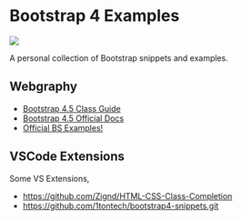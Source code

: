 # Bootstrap 4 Examples

![](./_assets/bs-icon.png)

A personal collection of Bootstrap snippets and examples.

## Webgraphy
- [Bootstrap 4.5 Class Guide](https://docs.google.com/document/d/1lTUVso9mqThbVQUlD7YbJTKmc9dm5cxzffRfJzjYkK4/edit#heading=h.h0ewyqm5e5v)
- [Bootstrap 4.5 Official Docs](https://getbootstrap.com/docs/4.5/getting-started/introduction/)
- [Official BS Examples!](https://getbootstrap.com/docs/4.5/examples/)

## VSCode Extensions
Some VS Extensions,

- https://github.com/Zignd/HTML-CSS-Class-Completion
- https://github.com/1tontech/bootstrap4-snippets.git

